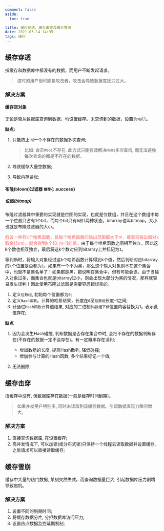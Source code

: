 ```yaml
---
comment: false
aside:
  toc: true

title: 缓存穿透、缓存击穿及缓存雪崩
date: 2021-03-14 14:35
tags: 缓存
---
```


## 缓存穿透

指缓存和数据库中都没有的数据，而用户不断发起请求。

> 这时的用户很可能是攻击者，攻击会导致数据库压力过大。

### 解决方案

#### 缓存空对象

无论是否从数据库查询到数据，均设置缓存。未查询到的数据，设置为`Null`。

**缺点:**

1. 只能防止同一个不存在的数据多次查询;

    > 比如: 会员`M001`不存在, 此方式只能有效解决`M001`多次查询, 而无法避免每次查询的都是不存在的数据。 

2. 导致缓存大量空数据;

3. 导致内存紧张;

#### 布隆(bloom)过滤器 `推荐`{:.success}

##### 位图(bitmap)

布隆过滤器其中重要的实现就是位图的实现，也就是位数组，并且在这个数组中每一个位置只占有1个bit，而每个bit只有`0`和`1`两种状态。bitarray也叫bitmap，大小也就是布隆过滤器的大小。

<font color='#FF6A6A'>假设一种有k个哈希函数，且每个哈希函数的输出范围都大于m，接着将输出值对k取余(%m)，就会得到k个[0, m-1]的值。</font>由于每个哈希函数之间相互独立，因此这k个数也相互独立，最后将这k个数对应到bitarray上并标记为`1`。

等判断时，将输入对象经过这k个哈希函数计算得到k个值，然后判断对应bitarray的k个位置是否都为`1`，如果有一个不为黑，那么这个输入对象则不在这个集合中，也就不是黑名单了！如果都是黑，那说明在集合中，但有可能会误，由于当输入对象过多，而集合也就是bitarray过小，则会出现大部分为黑的情况，那样就容易发生误判！因此使用布隆过滤器是需要容忍错误率的。

1. 定义`位数组`, 初始每个位置都为`0`;
2. 定义`Hash函数`。计算的哈希结果，长度在`0`至`位数组`长度-1之间;
3. 计通过`Hash函数`计算值结果, 对应的二进制码`数组下标`位置内容替换为1。表示此值存在;

**缺点**

1. 因为会发生Hash碰撞, 判断数据是否存在集合中时, 会把不存在的数据判断存在(不存在的数据一定不会存在)。有一定概率存在误判;

    * 增加数组的长度, 提高Hash散列, 降低碰撞;
    * 增加参与计算的Hash函数, 多个结果标记一个值;

2. 无法删除;

## 缓存击穿

指缓存中没有, 但数据库存在数据(一般是缓存时间到期)。 

> 如果并发用户特别多, 同时未读取到该缓存数据。引起数据库压力瞬间增大。

### 解决方案

1. 直接查询数据库, 在设置缓存;
2. 高并发情况下, 可以加锁(或分布式锁)只保持一个线程去读取数据并设置缓存, 之后请求可以直接读取缓存;

## 缓存雪崩

缓存中大量的热门数据, 某刻突然失效。而查询数据量巨大, 引起数据库压力剧增导致宕机。

### 解决方案

1. 设置不同的到期时间;
2. 将缓存数据分片, 分担数据库访问压力;
3. 设置热点数据监控延期机制;